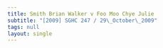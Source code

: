 ```yaml
---
title: Smith Brian Walker v Foo Moo Chye Julie
subtitle: "[2009] SGHC 247 / 29\_October\_2009"
tags: null
layout: single
---
```


